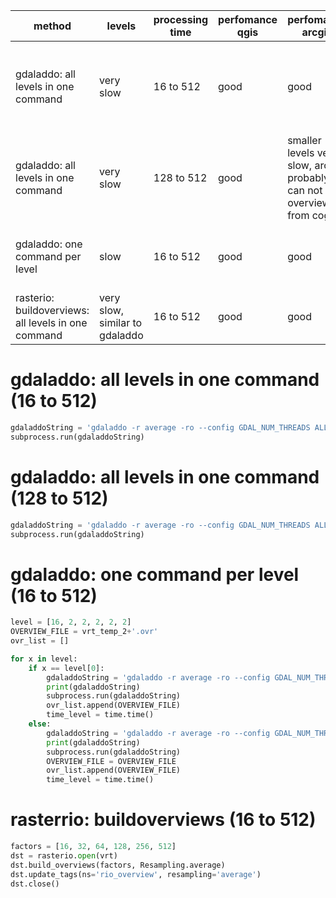 |method|levels|processing time|perfomance qgis|perfomance arcgis|problems|
|---|---|---|---|---|---|
|gdaladdo: all levels in one command|very slow|16 to 512|good|good|additional storage needed due to smaller overview levels|
|gdaladdo: all levels in one command|very slow|128 to 512|good|smaller levels very slow, arcgis probably can not read overview from cog||
|gdaladdo: one command per level|slow|16 to 512|good|good|several ovr-files, merging still problem|
|rasterio: buildoverviews: all levels in one command|very slow, similar to gdaladdo|16 to 512|good|good|no advantage to gdaladdo|

# gdaladdo: all levels in one command (16 to 512)
```python
gdaladdoString = 'gdaladdo -r average -ro --config GDAL_NUM_THREADS ALL_CPUS --config COPY_SRC_OVERVIEWS YES  --config OVERVIEW_COMPRESS ZSTD ' + vrt + ' 16 32 64 128 256 512'
subprocess.run(gdaladdoString)
```
# gdaladdo: all levels in one command (128 to 512)
```python
gdaladdoString = 'gdaladdo -r average -ro --config GDAL_NUM_THREADS ALL_CPUS --config COPY_SRC_OVERVIEWS YES  --config OVERVIEW_COMPRESS ZSTD ' + vrt + ' 128 256 512'
subprocess.run(gdaladdoString)
```
# gdaladdo: one command per level (16 to 512)
```python
level = [16, 2, 2, 2, 2, 2]
OVERVIEW_FILE = vrt_temp_2+'.ovr'
ovr_list = []

for x in level:
    if x == level[0]:
        gdaladdoString = 'gdaladdo -r average -ro --config GDAL_NUM_THREADS ALL_CPUS --config COPY_SRC_OVERVIEWS YES --config OVERVIEW_COMPRESS ZSTD ' + vrt_temp_2 + ' ' + str(x)
        print(gdaladdoString)
        subprocess.run(gdaladdoString)
        ovr_list.append(OVERVIEW_FILE)
        time_level = time.time()
    else:
        gdaladdoString = 'gdaladdo -r average -ro --config GDAL_NUM_THREADS ALL_CPUS --config COPY_SRC_OVERVIEWS YES --config OVERVIEW_COMPRESS ZSTD ' + OVERVIEW_FILE + ' ' + str(x)
        print(gdaladdoString)
        subprocess.run(gdaladdoString)
        OVERVIEW_FILE = OVERVIEW_FILE
        ovr_list.append(OVERVIEW_FILE)
        time_level = time.time()
```
# rasterrio: buildoverviews (16 to 512)
```python
factors = [16, 32, 64, 128, 256, 512]
dst = rasterio.open(vrt)
dst.build_overviews(factors, Resampling.average)
dst.update_tags(ns='rio_overview', resampling='average')
dst.close()
```
